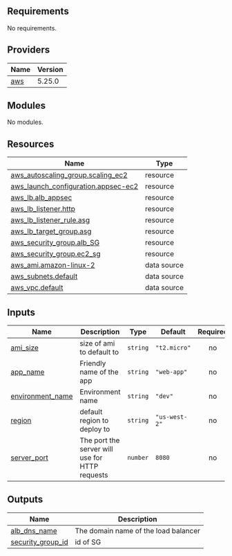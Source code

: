 <!-- BEGIN_TF_DOCS -->
## Requirements

No requirements.

## Providers

| Name | Version |
|------|---------|
| <a name="provider_aws"></a> [aws](#provider\_aws) | 5.25.0 |

## Modules

No modules.

## Resources

| Name | Type |
|------|------|
| [aws_autoscaling_group.scaling_ec2](https://registry.terraform.io/providers/hashicorp/aws/latest/docs/resources/autoscaling_group) | resource |
| [aws_launch_configuration.appsec-ec2](https://registry.terraform.io/providers/hashicorp/aws/latest/docs/resources/launch_configuration) | resource |
| [aws_lb.alb_appsec](https://registry.terraform.io/providers/hashicorp/aws/latest/docs/resources/lb) | resource |
| [aws_lb_listener.http](https://registry.terraform.io/providers/hashicorp/aws/latest/docs/resources/lb_listener) | resource |
| [aws_lb_listener_rule.asg](https://registry.terraform.io/providers/hashicorp/aws/latest/docs/resources/lb_listener_rule) | resource |
| [aws_lb_target_group.asg](https://registry.terraform.io/providers/hashicorp/aws/latest/docs/resources/lb_target_group) | resource |
| [aws_security_group.alb_SG](https://registry.terraform.io/providers/hashicorp/aws/latest/docs/resources/security_group) | resource |
| [aws_security_group.ec2_sg](https://registry.terraform.io/providers/hashicorp/aws/latest/docs/resources/security_group) | resource |
| [aws_ami.amazon-linux-2](https://registry.terraform.io/providers/hashicorp/aws/latest/docs/data-sources/ami) | data source |
| [aws_subnets.default](https://registry.terraform.io/providers/hashicorp/aws/latest/docs/data-sources/subnets) | data source |
| [aws_vpc.default](https://registry.terraform.io/providers/hashicorp/aws/latest/docs/data-sources/vpc) | data source |

## Inputs

| Name | Description | Type | Default | Required |
|------|-------------|------|---------|:--------:|
| <a name="input_ami_size"></a> [ami\_size](#input\_ami\_size) | size of ami to default to | `string` | `"t2.micro"` | no |
| <a name="input_app_name"></a> [app\_name](#input\_app\_name) | Friendly name of the app | `string` | `"web-app"` | no |
| <a name="input_environment_name"></a> [environment\_name](#input\_environment\_name) | Environment name | `string` | `"dev"` | no |
| <a name="input_region"></a> [region](#input\_region) | default region to deploy to | `string` | `"us-west-2"` | no |
| <a name="input_server_port"></a> [server\_port](#input\_server\_port) | The port the server will use for HTTP requests | `number` | `8080` | no |

## Outputs

| Name | Description |
|------|-------------|
| <a name="output_alb_dns_name"></a> [alb\_dns\_name](#output\_alb\_dns\_name) | The domain name of the load balancer |
| <a name="output_security_group_id"></a> [security\_group\_id](#output\_security\_group\_id) | id of SG |
<!-- END_TF_DOCS -->